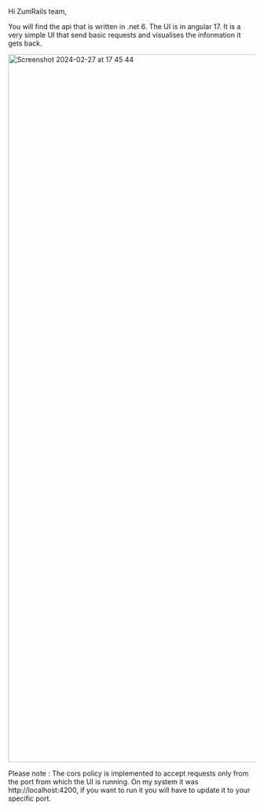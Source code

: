 Hi ZumRails team,

You will find the api that is written in .net 6.
The UI is in angular 17.
It is a very simple UI that send basic requests and visualises the information it gets back.

<img width="1440" alt="Screenshot 2024-02-27 at 17 45 44" src="https://github.com/yashpatel1230/ZumRails/assets/9503816/1286f51f-dc2e-40b5-a2ee-6e9229351a28">

Please note : 
The cors policy is implemented to accept requests only from the port from which the UI is running.
On my system it was http://localhost:4200, if you want to run it you will have to update it to your specific port.

